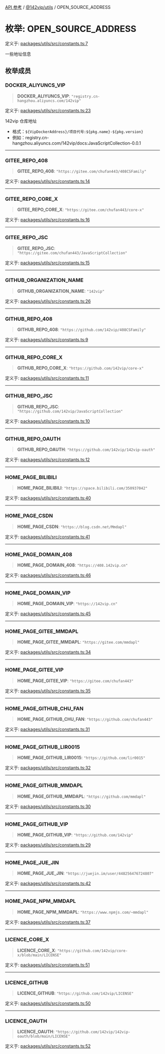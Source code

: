 [API 参考](../../../index.md) / [@142vip/utils](../index.md) / OPEN\_SOURCE\_ADDRESS

# 枚举: OPEN\_SOURCE\_ADDRESS

定义于: [packages/utils/src/constants.ts:7](https://github.com/142vip/core-x/blob/bdff6769b69266ddfe7392709afaa643b39c00f4/packages/utils/src/constants.ts#L7)

一些地址信息

## 枚举成员

### DOCKER\_ALIYUNCS\_VIP

> **DOCKER\_ALIYUNCS\_VIP**: `"registry.cn-hangzhou.aliyuncs.com/142vip"`

定义于: [packages/utils/src/constants.ts:23](https://github.com/142vip/core-x/blob/bdff6769b69266ddfe7392709afaa643b39c00f4/packages/utils/src/constants.ts#L23)

142vip 仓库地址
- 格式：`${VipDockerAddress}/项目代号:${pkg.name}-${pkg.version}`
- 例如：registry.cn-hangzhou.aliyuncs.com/142vip/docs:JavaScriptCollection-0.0.1

***

### GITEE\_REPO\_408

> **GITEE\_REPO\_408**: `"https://gitee.com/chufan443/408CSFamily"`

定义于: [packages/utils/src/constants.ts:14](https://github.com/142vip/core-x/blob/bdff6769b69266ddfe7392709afaa643b39c00f4/packages/utils/src/constants.ts#L14)

***

### GITEE\_REPO\_CORE\_X

> **GITEE\_REPO\_CORE\_X**: `"https://gitee.com/chufan443/core-x"`

定义于: [packages/utils/src/constants.ts:16](https://github.com/142vip/core-x/blob/bdff6769b69266ddfe7392709afaa643b39c00f4/packages/utils/src/constants.ts#L16)

***

### GITEE\_REPO\_JSC

> **GITEE\_REPO\_JSC**: `"https://gitee.com/chufan443/JavaScriptCollection"`

定义于: [packages/utils/src/constants.ts:15](https://github.com/142vip/core-x/blob/bdff6769b69266ddfe7392709afaa643b39c00f4/packages/utils/src/constants.ts#L15)

***

### GITHUB\_ORGANIZATION\_NAME

> **GITHUB\_ORGANIZATION\_NAME**: `"142vip"`

定义于: [packages/utils/src/constants.ts:26](https://github.com/142vip/core-x/blob/bdff6769b69266ddfe7392709afaa643b39c00f4/packages/utils/src/constants.ts#L26)

***

### GITHUB\_REPO\_408

> **GITHUB\_REPO\_408**: `"https://github.com/142vip/408CSFamily"`

定义于: [packages/utils/src/constants.ts:9](https://github.com/142vip/core-x/blob/bdff6769b69266ddfe7392709afaa643b39c00f4/packages/utils/src/constants.ts#L9)

***

### GITHUB\_REPO\_CORE\_X

> **GITHUB\_REPO\_CORE\_X**: `"https://github.com/142vip/core-x"`

定义于: [packages/utils/src/constants.ts:11](https://github.com/142vip/core-x/blob/bdff6769b69266ddfe7392709afaa643b39c00f4/packages/utils/src/constants.ts#L11)

***

### GITHUB\_REPO\_JSC

> **GITHUB\_REPO\_JSC**: `"https://github.com/142vip/JavaScriptCollection"`

定义于: [packages/utils/src/constants.ts:10](https://github.com/142vip/core-x/blob/bdff6769b69266ddfe7392709afaa643b39c00f4/packages/utils/src/constants.ts#L10)

***

### GITHUB\_REPO\_OAUTH

> **GITHUB\_REPO\_OAUTH**: `"https://github.com/142vip/142vip-oauth"`

定义于: [packages/utils/src/constants.ts:12](https://github.com/142vip/core-x/blob/bdff6769b69266ddfe7392709afaa643b39c00f4/packages/utils/src/constants.ts#L12)

***

### HOME\_PAGE\_BILIBILI

> **HOME\_PAGE\_BILIBILI**: `"https://space.bilibili.com/350937042"`

定义于: [packages/utils/src/constants.ts:40](https://github.com/142vip/core-x/blob/bdff6769b69266ddfe7392709afaa643b39c00f4/packages/utils/src/constants.ts#L40)

***

### HOME\_PAGE\_CSDN

> **HOME\_PAGE\_CSDN**: `"https://blog.csdn.net/Mmdapl"`

定义于: [packages/utils/src/constants.ts:41](https://github.com/142vip/core-x/blob/bdff6769b69266ddfe7392709afaa643b39c00f4/packages/utils/src/constants.ts#L41)

***

### HOME\_PAGE\_DOMAIN\_408

> **HOME\_PAGE\_DOMAIN\_408**: `"https://408.142vip.cn"`

定义于: [packages/utils/src/constants.ts:46](https://github.com/142vip/core-x/blob/bdff6769b69266ddfe7392709afaa643b39c00f4/packages/utils/src/constants.ts#L46)

***

### HOME\_PAGE\_DOMAIN\_VIP

> **HOME\_PAGE\_DOMAIN\_VIP**: `"https://142vip.cn"`

定义于: [packages/utils/src/constants.ts:45](https://github.com/142vip/core-x/blob/bdff6769b69266ddfe7392709afaa643b39c00f4/packages/utils/src/constants.ts#L45)

***

### HOME\_PAGE\_GITEE\_MMDAPL

> **HOME\_PAGE\_GITEE\_MMDAPL**: `"https://gitee.com/mmdapl"`

定义于: [packages/utils/src/constants.ts:34](https://github.com/142vip/core-x/blob/bdff6769b69266ddfe7392709afaa643b39c00f4/packages/utils/src/constants.ts#L34)

***

### HOME\_PAGE\_GITEE\_VIP

> **HOME\_PAGE\_GITEE\_VIP**: `"https://gitee.com/chufan443"`

定义于: [packages/utils/src/constants.ts:35](https://github.com/142vip/core-x/blob/bdff6769b69266ddfe7392709afaa643b39c00f4/packages/utils/src/constants.ts#L35)

***

### HOME\_PAGE\_GITHUB\_CHU\_FAN

> **HOME\_PAGE\_GITHUB\_CHU\_FAN**: `"https://github.com/chufan443"`

定义于: [packages/utils/src/constants.ts:31](https://github.com/142vip/core-x/blob/bdff6769b69266ddfe7392709afaa643b39c00f4/packages/utils/src/constants.ts#L31)

***

### HOME\_PAGE\_GITHUB\_LIR0015

> **HOME\_PAGE\_GITHUB\_LIR0015**: `"https://github.com/lir0015"`

定义于: [packages/utils/src/constants.ts:32](https://github.com/142vip/core-x/blob/bdff6769b69266ddfe7392709afaa643b39c00f4/packages/utils/src/constants.ts#L32)

***

### HOME\_PAGE\_GITHUB\_MMDAPL

> **HOME\_PAGE\_GITHUB\_MMDAPL**: `"https://github.com/mmdapl"`

定义于: [packages/utils/src/constants.ts:30](https://github.com/142vip/core-x/blob/bdff6769b69266ddfe7392709afaa643b39c00f4/packages/utils/src/constants.ts#L30)

***

### HOME\_PAGE\_GITHUB\_VIP

> **HOME\_PAGE\_GITHUB\_VIP**: `"https://github.com/142vip"`

定义于: [packages/utils/src/constants.ts:29](https://github.com/142vip/core-x/blob/bdff6769b69266ddfe7392709afaa643b39c00f4/packages/utils/src/constants.ts#L29)

***

### HOME\_PAGE\_JUE\_JIN

> **HOME\_PAGE\_JUE\_JIN**: `"https://juejin.im/user/448256476724807"`

定义于: [packages/utils/src/constants.ts:42](https://github.com/142vip/core-x/blob/bdff6769b69266ddfe7392709afaa643b39c00f4/packages/utils/src/constants.ts#L42)

***

### HOME\_PAGE\_NPM\_MMDAPL

> **HOME\_PAGE\_NPM\_MMDAPL**: `"https://www.npmjs.com/~mmdapl"`

定义于: [packages/utils/src/constants.ts:37](https://github.com/142vip/core-x/blob/bdff6769b69266ddfe7392709afaa643b39c00f4/packages/utils/src/constants.ts#L37)

***

### LICENCE\_CORE\_X

> **LICENCE\_CORE\_X**: `"https://github.com/142vip/core-x/blob/main/LICENSE"`

定义于: [packages/utils/src/constants.ts:51](https://github.com/142vip/core-x/blob/bdff6769b69266ddfe7392709afaa643b39c00f4/packages/utils/src/constants.ts#L51)

***

### LICENCE\_GITHUB

> **LICENCE\_GITHUB**: `"https://github.com/142vip/LICENSE"`

定义于: [packages/utils/src/constants.ts:50](https://github.com/142vip/core-x/blob/bdff6769b69266ddfe7392709afaa643b39c00f4/packages/utils/src/constants.ts#L50)

***

### LICENCE\_OAUTH

> **LICENCE\_OAUTH**: `"https://github.com/142vip/142vip-oauth/blob/main/LICENSE"`

定义于: [packages/utils/src/constants.ts:52](https://github.com/142vip/core-x/blob/bdff6769b69266ddfe7392709afaa643b39c00f4/packages/utils/src/constants.ts#L52)

